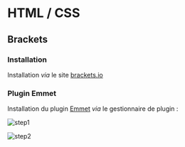 # HTML / CSS 

## Brackets 

### Installation 

Installation _via_ le site [brackets.io](http://brackets.io/)
 
### Plugin Emmet 

Installation du plugin [Emmet](http://emmet.io/) _via_ le gestionnaire de plugin : 


![step1](https://raw.githubusercontent.com/NideXTC/CoursYNov/master/HTML_CSS_CMS/assets/step1.png)


![step2](https://raw.githubusercontent.com/NideXTC/CoursYNov/master/HTML_CSS_CMS/assets/step2.png)
